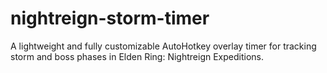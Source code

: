 # nightreign-storm-timer
A lightweight and fully customizable AutoHotkey overlay timer for tracking storm and boss phases in Elden Ring: Nightreign Expeditions.
